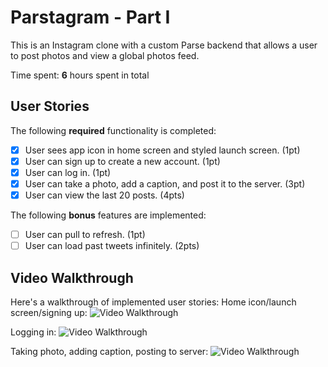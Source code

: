 # Parstagram - Part I

This is an Instagram clone with a custom Parse backend that allows a user to post photos and view a global photos feed.

Time spent: **6** hours spent in total

## User Stories

The following **required** functionality is completed:

- [x] User sees app icon in home screen and styled launch screen. (1pt)
- [x] User can sign up to create a new account. (1pt)
- [x] User can log in. (1pt)
- [x] User can take a photo, add a caption, and post it to the server. (3pt)
- [x] User can view the last 20 posts. (4pts)

The following **bonus** features are implemented:

- [ ] User can pull to refresh. (1pt)
- [ ] User can load past tweets infinitely. (2pts)

## Video Walkthrough

Here's a walkthrough of implemented user stories:
Home icon/launch screen/signing up:
<img src='http://g.recordit.co/ROx2DlT0Ef.gif' title='Video Walkthrough' width='' alt='Video Walkthrough' />

Logging in:
<img src='http://g.recordit.co/g7xG9ZK07t.gif' title='Video Walkthrough' width='' alt='Video Walkthrough' />

Taking photo, adding caption, posting to server:
<img src='http://g.recordit.co/IOUq2HkFob.gif' title='Video Walkthrough' width='' alt='Video Walkthrough' />
